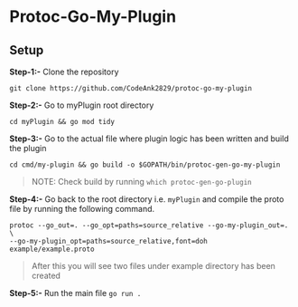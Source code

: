 # Protoc-Go-My-Plugin

## Setup
**Step-1:-** Clone the repository
```
git clone https://github.com/CodeAnk2829/protoc-go-my-plugin
```
**Step-2:-** Go to myPlugin root directory
```
cd myPlugin && go mod tidy
``` 
**Step-3:-** Go to the actual file where plugin logic has been written and build the plugin
```
cd cmd/my-plugin && go build -o $GOPATH/bin/protoc-gen-go-my-plugin
```
> NOTE: Check build by running `which protoc-gen-go-plugin`

**Step-4:-** Go back to the root directory i.e. `myPlugin` and compile the proto file by running the following command.
```
protoc --go_out=. --go_opt=paths=source_relative --go-my-plugin_out=. \
--go-my-plugin_opt=paths=source_relative,font=doh example/example.proto
```
> After this you will see two files under example directory has been created

**Step-5:-** Run the main file `go run .`